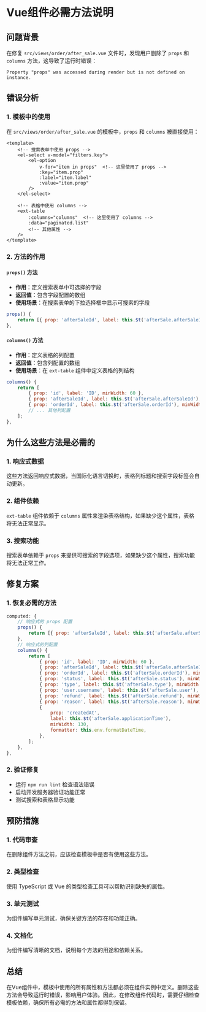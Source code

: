 # Vue组件必需方法说明

## 问题背景

在修复 `src/views/order/after_sale.vue` 文件时，发现用户删除了 `props` 和 `columns` 方法，这导致了运行时错误：

```
Property "props" was accessed during render but is not defined on instance.
```

## 错误分析

### 1. 模板中的使用

在 `src/views/order/after_sale.vue` 的模板中，`props` 和 `columns` 被直接使用：

```vue
<template>
    <!-- 搜索表单中使用 props -->
    <el-select v-model="filters.key">
        <el-option
            v-for="item in props"  <!-- 这里使用了 props -->
            :key="item.prop"
            :label="item.label"
            :value="item.prop"
        />
    </el-select>
    
    <!-- 表格中使用 columns -->
    <ext-table
        :columns="columns"  <!-- 这里使用了 columns -->
        :data="paginated.list"
        <!-- 其他属性 -->
    />
</template>
```

### 2. 方法的作用

#### `props()` 方法
- **作用**：定义搜索表单中可选择的字段
- **返回值**：包含字段配置的数组
- **使用场景**：在搜索表单的下拉选择框中显示可搜索的字段

```javascript
props() {
    return [{ prop: 'afterSaleId', label: this.$t('afterSale.afterSaleId') }];
},
```

#### `columns()` 方法
- **作用**：定义表格的列配置
- **返回值**：包含列配置的数组
- **使用场景**：在 `ext-table` 组件中定义表格的列结构

```javascript
columns() {
    return [
        { prop: 'id', label: 'ID', minWidth: 60 },
        { prop: 'afterSaleId', label: this.$t('afterSale.afterSaleId'), minWidth: 120 },
        { prop: 'orderId', label: this.$t('afterSale.orderId'), minWidth: 120 },
        // ... 其他列配置
    ];
},
```

## 为什么这些方法是必需的

### 1. 响应式数据
这些方法返回响应式数据，当国际化语言切换时，表格列标题和搜索字段标签会自动更新。

### 2. 组件依赖
`ext-table` 组件依赖于 `columns` 属性来渲染表格结构，如果缺少这个属性，表格将无法正常显示。

### 3. 搜索功能
搜索表单依赖于 `props` 来提供可搜索的字段选项，如果缺少这个属性，搜索功能将无法正常工作。

## 修复方案

### 1. 恢复必需的方法
```javascript
computed: {
    // 响应式的 props 配置
    props() {
        return [{ prop: 'afterSaleId', label: this.$t('afterSale.afterSaleId') }];
    },
    // 响应式的列配置
    columns() {
        return [
            { prop: 'id', label: 'ID', minWidth: 60 },
            { prop: 'afterSaleId', label: this.$t('afterSale.afterSaleId'), minWidth: 120 },
            { prop: 'orderId', label: this.$t('afterSale.orderId'), minWidth: 120 },
            { prop: 'status', label: this.$t('afterSale.status'), minWidth: 90 },
            { prop: 'type', label: this.$t('afterSale.type'), minWidth: 90 },
            { prop: 'user.username', label: this.$t('afterSale.user'), minWidth: 110 },
            { prop: 'refund', label: this.$t('afterSale.refund'), minWidth: 100 },
            { prop: 'reason', label: this.$t('afterSale.reason'), minWidth: 180, showOverflowTooltip: true },
            {
                prop: 'createdAt',
                label: this.$t('afterSale.applicationTime'),
                minWidth: 130,
                formatter: this.env.formatDateTime,
            },
        ];
    },
},
```

### 2. 验证修复
- 运行 `npm run lint` 检查语法错误
- 启动开发服务器验证功能正常
- 测试搜索和表格显示功能

## 预防措施

### 1. 代码审查
在删除组件方法之前，应该检查模板中是否有使用这些方法。

### 2. 类型检查
使用 TypeScript 或 Vue 的类型检查工具可以帮助识别缺失的属性。

### 3. 单元测试
为组件编写单元测试，确保关键方法的存在和功能正确。

### 4. 文档化
为组件编写清晰的文档，说明每个方法的用途和依赖关系。

## 总结

在Vue组件中，模板中使用的所有属性和方法都必须在组件实例中定义。删除这些方法会导致运行时错误，影响用户体验。因此，在修改组件代码时，需要仔细检查模板依赖，确保所有必需的方法和属性都得到保留。 